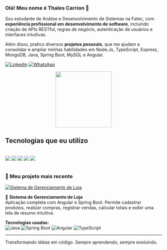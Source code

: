 ### Olá! Meu nome é Thales Carrion 👋

Sou estudante de Análise e Desenvolvimento de Sistemas na Fatec, com **experiência profissional em desenvolvimento de software**, incluindo criação de APIs RESTful, regras de negócio, autenticação de usuários e interfaces intuitivas. 

Além disso, pratico diversos **projetos pessoais**, que me ajudam a consolidar e ampliar minhas habilidades em Node.Js, TypeScript, Express, MongoDB, Java, Spring Boot, MySQL e Angular.

 
[![Linkedin](https://img.shields.io/badge/LinkedIn-0077B5?style=for-the-badge&logo=linkedin&logoColor=white)](https://www.linkedin.com/in/thales-carrion/)
[![WhatsApp](https://img.shields.io/badge/WhatsApp-25D366?style=for-the-badge&logo=whatsapp&logoColor=white)](https://api.whatsapp.com/send/?phone=5515992717403&text&type=phone_number&app_absent=0)

<div style="display: flex; gap: 20px; flex-wrap: wrap; align-items: flex-start; justify-content: center; margin-bottom: 20px;">
  <img src="https://github-readme-stats.vercel.app/api/top-langs/?username=thalesmanoel&layout=compact&hide=html&theme=default&hide_border=true" height="180" style="flex-shrink: 0;" />
</div>

## Tecnologias que eu utilizo

<div style="display: inline_block"><br>
<img align="center" src="https://img.shields.io/badge/Node.js-43853D?style=for-the-badge&logo=node.js&logoColor=white">
<img align="center" src="https://img.shields.io/badge/TypeScript-007ACC?style=for-the-badge&logo=typescript&logoColor=white">
<img align="center" src="https://img.shields.io/badge/Java-ED8B00?style=for-the-badge&logo=openjdk&logoColor=white">
<img align="center" src="https://img.shields.io/badge/Spring-6DB33F?style=for-the-badge&logo=spring&logoColor=white">
<img align="center" src="https://img.shields.io/badge/Angular-DD0031?style=for-the-badge&logo=angular&logoColor=white">
</div><br>

### 🌟 Meu projeto mais recente

[![Sistema de Gerenciamento de Loja](https://github-readme-stats.vercel.app/api/pin/?username=thalesmanoel&repo=store-management-system&theme=default&hide_border=true)](https://github.com/thalesmanoel/store-management-system)

🛒 **Sistema de Gerenciamento de Loja**  
Aplicação completa com Angular e Spring Boot. Permite cadastrar produtos, realizar compras, registrar vendas, calcular totais e exibir uma tela de resumo intuitiva.  

**Tecnologias usadas:**  
![Java](https://img.shields.io/badge/Java-ED8B00?style=flat&logo=java&logoColor=white) 
![Spring Boot](https://img.shields.io/badge/Spring-6DB33F?style=flat&logo=spring&logoColor=white) 
![Angular](https://img.shields.io/badge/Angular-DD0031?style=flat&logo=angular&logoColor=white)
![TypeScript](https://img.shields.io/badge/TypeScript-007ACC?style=flat&logo=typescript&logoColor=white)

---

Transformando idéias em código. Sempre aprendendo, sempre evoluindo.

